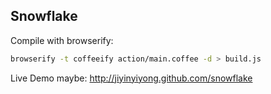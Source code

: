 
## Snowflake

Compile with browserify:

```bash
browserify -t coffeeify action/main.coffee -d > build.js
```

Live Demo maybe: http://jiyinyiyong.github.com/snowflake